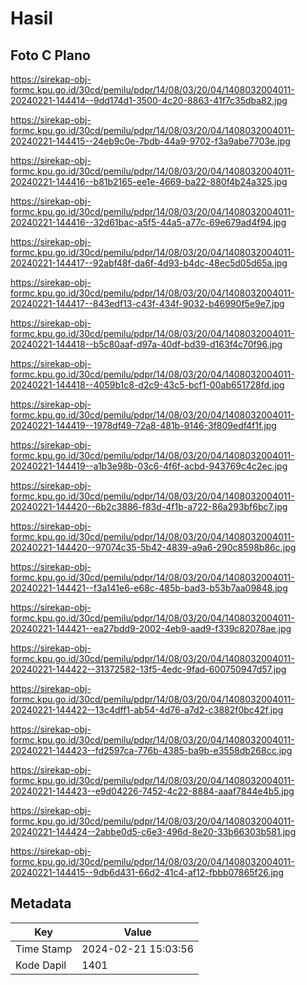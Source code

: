 # Hasil

## Foto C Plano

https://sirekap-obj-formc.kpu.go.id/30cd/pemilu/pdpr/14/08/03/20/04/1408032004011-20240221-144414--9dd174d1-3500-4c20-8863-41f7c35dba82.jpg

https://sirekap-obj-formc.kpu.go.id/30cd/pemilu/pdpr/14/08/03/20/04/1408032004011-20240221-144415--24eb9c0e-7bdb-44a9-9702-f3a9abe7703e.jpg

https://sirekap-obj-formc.kpu.go.id/30cd/pemilu/pdpr/14/08/03/20/04/1408032004011-20240221-144416--b81b2165-ee1e-4669-ba22-880f4b24a325.jpg

https://sirekap-obj-formc.kpu.go.id/30cd/pemilu/pdpr/14/08/03/20/04/1408032004011-20240221-144416--32d61bac-a5f5-44a5-a77c-69e679ad4f94.jpg

https://sirekap-obj-formc.kpu.go.id/30cd/pemilu/pdpr/14/08/03/20/04/1408032004011-20240221-144417--92abf48f-da6f-4d93-b4dc-48ec5d05d65a.jpg

https://sirekap-obj-formc.kpu.go.id/30cd/pemilu/pdpr/14/08/03/20/04/1408032004011-20240221-144417--843edf13-c43f-434f-9032-b46990f5e9e7.jpg

https://sirekap-obj-formc.kpu.go.id/30cd/pemilu/pdpr/14/08/03/20/04/1408032004011-20240221-144418--b5c80aaf-d97a-40df-bd39-d163f4c70f96.jpg

https://sirekap-obj-formc.kpu.go.id/30cd/pemilu/pdpr/14/08/03/20/04/1408032004011-20240221-144418--4059b1c8-d2c9-43c5-bcf1-00ab651728fd.jpg

https://sirekap-obj-formc.kpu.go.id/30cd/pemilu/pdpr/14/08/03/20/04/1408032004011-20240221-144419--1978df49-72a8-481b-9146-3f809edf4f1f.jpg

https://sirekap-obj-formc.kpu.go.id/30cd/pemilu/pdpr/14/08/03/20/04/1408032004011-20240221-144419--a1b3e98b-03c6-4f6f-acbd-943769c4c2ec.jpg

https://sirekap-obj-formc.kpu.go.id/30cd/pemilu/pdpr/14/08/03/20/04/1408032004011-20240221-144420--6b2c3886-f83d-4f1b-a722-86a293bf6bc7.jpg

https://sirekap-obj-formc.kpu.go.id/30cd/pemilu/pdpr/14/08/03/20/04/1408032004011-20240221-144420--97074c35-5b42-4839-a9a6-290c8598b86c.jpg

https://sirekap-obj-formc.kpu.go.id/30cd/pemilu/pdpr/14/08/03/20/04/1408032004011-20240221-144421--f3a141e6-e68c-485b-bad3-b53b7aa09848.jpg

https://sirekap-obj-formc.kpu.go.id/30cd/pemilu/pdpr/14/08/03/20/04/1408032004011-20240221-144421--ea27bdd9-2002-4eb9-aad9-f339c82078ae.jpg

https://sirekap-obj-formc.kpu.go.id/30cd/pemilu/pdpr/14/08/03/20/04/1408032004011-20240221-144422--31372582-13f5-4edc-9fad-600750947d57.jpg

https://sirekap-obj-formc.kpu.go.id/30cd/pemilu/pdpr/14/08/03/20/04/1408032004011-20240221-144422--13c4dff1-ab54-4d76-a7d2-c3882f0bc42f.jpg

https://sirekap-obj-formc.kpu.go.id/30cd/pemilu/pdpr/14/08/03/20/04/1408032004011-20240221-144423--fd2597ca-776b-4385-ba9b-e3558db268cc.jpg

https://sirekap-obj-formc.kpu.go.id/30cd/pemilu/pdpr/14/08/03/20/04/1408032004011-20240221-144423--e9d04226-7452-4c22-8884-aaaf7844e4b5.jpg

https://sirekap-obj-formc.kpu.go.id/30cd/pemilu/pdpr/14/08/03/20/04/1408032004011-20240221-144424--2abbe0d5-c6e3-496d-8e20-33b66303b581.jpg

https://sirekap-obj-formc.kpu.go.id/30cd/pemilu/pdpr/14/08/03/20/04/1408032004011-20240221-144415--9db6d431-66d2-41c4-af12-fbbb07865f26.jpg


## Metadata

| Key        | Value               |
| ---------- | ------------------- |
| Time Stamp | 2024-02-21 15:03:56 |
| Kode Dapil | 1401                |



